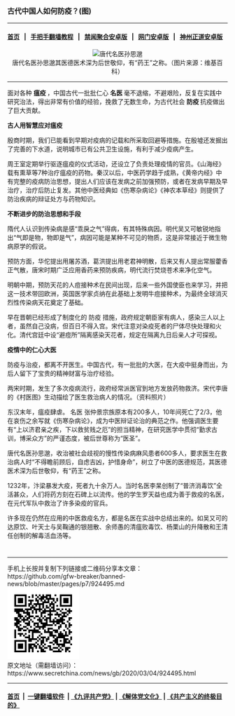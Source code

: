 ### 古代中国人如何防疫？(图)
------------------------

#### [首页](https://github.com/gfw-breaker/banned-news/blob/master/README.md) &nbsp;&nbsp;|&nbsp;&nbsp; [手把手翻墙教程](https://github.com/gfw-breaker/guides/wiki) &nbsp;&nbsp;|&nbsp;&nbsp; [禁闻聚合安卓版](https://github.com/gfw-breaker/bn-android) &nbsp;&nbsp;|&nbsp;&nbsp; [网门安卓版](https://github.com/oGate2/oGate) &nbsp;&nbsp;|&nbsp;&nbsp; [神州正道安卓版](https://github.com/SzzdOgate/update) 



<div class="article_right" style="fone-color:#000">
 <p style="text-align:center">
  <img alt="唐代名医孙思邈" src="http://img2.secretchina.com/pic/2019/8-11/p2489671a178549405-ss.jpg" style="height:337px; width:600px"/>
  <br>
   唐代名医孙思邈其医德医术深为后世敬仰，有“药王”之称。（图片来源：维基百科）
   <span id="hideid" name="hideid" style="color:red;display:none;">
    <span href="https://www.secretchina.com">
    </span>
   </span>
  </br>
 </p>
 <div id="txt-mid1-t21-2017">
  

---


  </div>
 </div>
 <p>
  面对各种
  <strong>
   <span href="https://www.secretchina.com/news/gb/tag/瘟疫" target="_blank">
    瘟疫
   </span>
  </strong>
  ，中国古代一批批仁心
  <strong>
   名医
  </strong>
  毫不退缩，不避艰险，反复在实践中研究治法，得出非常有价值的经验，挽救了无数生命，为古代社会
  <strong>
   防疫
  </strong>
  抗疫做出了巨大贡献。
  <span id="hideid" name="hideid" style="color:red;display:none;">
   <span href="https://www.secretchina.com">
   </span>
  </span>
 </p>
 <p>
  <strong>
   古人用智慧应对瘟疫
  </strong>
 </p>
 <p>
  殷商时期，我们已能看到早期对疫病的记载和所采取回避等措施。在殷墟还发掘出了完善的下水道，说明城市已有公共卫生设施，有利于减少疫病产生。
 </p>
 <p>
  周王室定期举行驱逐瘟疫的仪式活动，还设立了负责处理疫情的官员。《山海经》载有熏草等7种治疗瘟疫的药物。秦汉以后，中医药学趋于成熟，《黄帝内经》中有完整的疫病防治思想，提出人们应该在发病之前加强预防，或者在发病早期及早治疗，治疗后防止复发。其他中医经典如《伤寒杂病论》《神农本草经》则提供了防治疾病的辩证处方与药物知识。
 </p>
 <p>
  <strong>
   不断进步的防治思想和手段
  </strong>
 </p>
 <p>
  隋代人认识到传染病是感“乖戾之气”得病，有其特殊病因。明代吴又可敏锐地指出“气即是物，物即是气”，病因可能是某种不可见的物质，这是非常接近于微生物病原学的假说。
 </p>
 <p>
  预防方面，华佗提出用屠苏酒，葛洪提出用老君神明散，后来又有人提出常服藿香正气散，唐宋时期广泛应用香药来预防疾病，明代流行焚烧苍术来净化空气。
 </p>
 <p>
  明朝中期，预防天花的人痘接种术在民间出现，后来一些外国使臣也来学习，并把这一技术带回欧洲，英国医学家贞纳在此基础上发明牛痘接种术，为最终全球消灭烈性传染病天花奠定了基础。
 </p>
 <p>
  早在晋朝已经形成了制度化的
  <span href="https://www.secretchina.com/news/gb/tag/防疫" target="_blank">
   防疫
  </span>
  措施，政府规定朝臣家有病人，感染三人以上者，虽然自己没病，但百日不得入宫。宋代注意对染疫死者的尸体尽快处理和火化。清代宫廷中设“避痘所”隔离感染天花者，规定在隔离九日后亲人才可探视。
 </p>
 <p>
  <strong>
   疫情中的仁心大医
  </strong>
 </p>
 <p>
  防疫与治疫，都离不开医生。中国古代，有一批批的大医，在大疫中挺身而出，为后人留下了宝贵的精神财富与治疗经验。
 </p>
 <p>
  两宋时期，发生了多次疫病流行，政府经常派医官到地方发放药物救济。宋代李唐的《村医图》生动描绘了医生救治病人的情况。（资料照片）
 </p>
 <p>
  东汉末年，瘟疫肆虐。
  <span href="https://www.secretchina.com/news/gb/tag/名医" target="_blank">
   名医
  </span>
  张仲景宗族原本有200多人，10年间死亡了2/3，他在哀伤之余写就《伤寒杂病论》，成为中医辩证论治的典范之作。他强调医生要有“上以济君亲之疾，下以救贫贱之厄”的担当精神，在研究医学中贯彻“勤求古训，博采众方”的严谨态度，被后世尊称为“医圣”。
 </p>
 <p>
  唐代名医孙思邈，收治被社会歧视的慢性传染病麻风患者600多人，要求医生在救治病人时“不得瞻前顾后，自虑吉凶，护惜身命”，树立了中医的医德规范，其医德医术深为后世敬仰，有“药王”之称。
 </p>
 <p>
  1232年，汴梁暴发大疫，死者九十余万人。当时名医李杲创制了“普济消毒饮”全活甚众，人们将药方刻在石碑上以流传。他的学生罗天益也成为善于救疫的名医，在元代军队中救治了许多染疫的官兵。
 </p>
 <p>
  许多现在仍然在应用的中医救疫名方，都是名医在实战中总结出来的。如吴又可的达原饮、叶天士与吴鞠通的银翘散、余师愚的清瘟败毒饮、杨栗山的升降散和王清任创制的解毒活血汤等。
  <center>
   <div>
    <div id="txt-mid2-t22-2017" style="display: block;  max-height: 351px;  overflow: hidden;">
     <div id="SC-21xxx">
     </div>
     <ins class="adsbygoogle" data-ad-client="ca-pub-1276641434651360" data-ad-format="auto" data-ad-slot="4301710469" data-full-width-responsive="true" style="display:block">
     </ins>
    </div>
   </div>
  </center>
  <div style="padding-top:12px;">
  </div>
 </p>
</div>

<hr/>
手机上长按并复制下列链接或二维码分享本文章：<br/>
https://github.com/gfw-breaker/banned-news/blob/master/pages/p7/924495.md <br/>
<a href='https://github.com/gfw-breaker/banned-news/blob/master/pages/p7/924495.md'><img src='https://github.com/gfw-breaker/banned-news/blob/master/pages/p7/924495.md.png'/></a> <br/>
原文地址（需翻墙访问）：https://www.secretchina.com/news/gb/2020/03/04/924495.html


------------------------
#### [首页](https://github.com/gfw-breaker/banned-news/blob/master/README.md) &nbsp;|&nbsp; [一键翻墙软件](https://github.com/gfw-breaker/nogfw/blob/master/README.md) &nbsp;| [《九评共产党》](https://github.com/gfw-breaker/9ping.md/blob/master/README.md#九评之一评共产党是什么) | [《解体党文化》](https://github.com/gfw-breaker/jtdwh.md/blob/master/README.md) | [《共产主义的终极目的》](https://github.com/gfw-breaker/gczydzjmd.md/blob/master/README.md)


<img src='http://gfw-breaker.win/banned-news/pages/p7/924495.md' width='0px' height='0px'/>